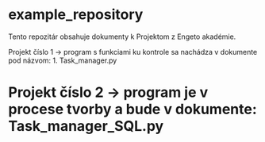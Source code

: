 # example_repository
 Tento repozitár obsahuje dokumenty k Projektom z Engeto akadémie.

Projekt číslo 1 -> program s funkciami ku kontrole sa nachádza v dokumente pod názvom: 1. Task_manager.py
 
# Projekt číslo 2 -> program je v procese tvorby a bude v dokumente: Task_manager_SQL.py
